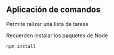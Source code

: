 ## Aplicación de comandos 

Permite ralizar una lista de tareas

Recuerden instalar los paquetes de Node

````
npm install
````